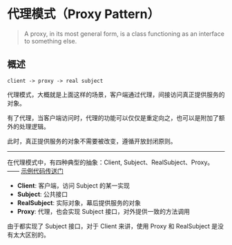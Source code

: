 # 代理模式（Proxy Pattern）

> A proxy, in its most general form, is a class functioning as an interface to something else. 

## 概述

```
client -> proxy -> real subject
```

代理模式，大概就是上面这样的场景，客户端通过代理，间接访问真正提供服务的对象。

有了代理，当客户端访问时，代理的功能可以仅仅是重定向之，也可以是附加了额外的处理逻辑。

此时，真正提供服务的对象不需要被改变，遵循开放封闭原则。

---

在代理模式中，有四种典型的抽象：Client, Subject、RealSubject、Proxy。 —— [示例代码传送门](../src/main/java/top/ashman/demo/pattern/proxy)

- **Client**: 客户端，访问 Subject 的某一实现
- **Subject**: 公共接口
- **RealSubject**: 实际对象，幕后提供服务的对象
- **Proxy**: 代理，也会实现 Subject 接口，对外提供一致的方法调用

由于都实现了 Subject 接口，对于 Client 来讲，使用 Proxy 和 RealSubject 是没有太大区别的。
